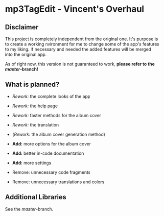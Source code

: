 # mp3TagEdit - Vincent's Overhaul

## Disclaimer

This project is completely independent from the original one. It's purpose is to create a working 
nvironment for me to change some of the app's features to my liking. If necessary and needed the
added features will be merged into the original app.

As of right now, this version is not guaranteed to work, **please refer to the _master_-branch!**

## What is planned?

* _Rework:_ the complete looks of the app
* _Rework:_ the help page
* _Rework:_ faster methods for the album cover
* _Rework:_ the translation
* (_Rework:_ the album cover generation method)


* **Add:** more options for the album cover
* **Add:** better in-code documentation
* **Add:** more settings


* Remove: unnecessary code fragments
* Remove: unnecessary translations and colors

## Additional Libraries

See the _master_-branch.